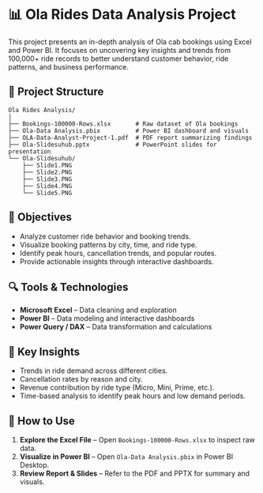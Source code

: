 # 📊 Ola Rides Data Analysis Project
 
This project presents an in-depth analysis of Ola cab bookings using Excel and Power BI. It focuses on uncovering key insights and trends from 100,000+ ride records to better understand customer behavior, ride patterns, and business performance.
 
## 📁 Project Structure
```
Ola Rides Analysis/
│
├── Bookings-100000-Rows.xlsx       # Raw dataset of Ola bookings
├── Ola-Data Analysis.pbix          # Power BI dashboard and visuals
├── OLA-Data-Analyst-Project-1.pdf  # PDF report summarizing findings
├── Ola-Slidesuhub.pptx             # PowerPoint slides for presentation
└── Ola-Slidesuhub/
    ├── Slide1.PNG
    ├── Slide2.PNG
    ├── Slide3.PNG
    ├── Slide4.PNG
    └── Slide5.PNG
```

## 🧠 Objectives
- Analyze customer ride behavior and booking trends.
- Visualize booking patterns by city, time, and ride type.
- Identify peak hours, cancellation trends, and popular routes.
- Provide actionable insights through interactive dashboards.

## 🔍 Tools & Technologies
- **Microsoft Excel** – Data cleaning and exploration
- **Power BI** – Data modeling and interactive dashboards
- **Power Query / DAX** – Data transformation and calculations

## 📌 Key Insights
- Trends in ride demand across different cities.
- Cancellation rates by reason and city.
- Revenue contribution by ride type (Micro, Mini, Prime, etc.).
- Time-based analysis to identify peak hours and low demand periods.

## 🚀 How to Use
1. **Explore the Excel File** – Open `Bookings-100000-Rows.xlsx` to inspect raw data.
2. **Visualize in Power BI** – Open `Ola-Data Analysis.pbix` in Power BI Desktop.
3. **Review Report & Slides** – Refer to the PDF and PPTX for summary and visuals.
